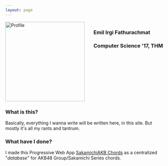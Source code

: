 ```yaml
---
layout: page
---
```

<img src="{{ site.baseurl }}/images/profile.jpg" alt="Profile" style="height: 250px; float: left; margin-right: 2em;"/>

<div style="float: left">

<h3>Emil Irgi Fathurachmat</h3>
<h3>Computer Science '17, THM</h3>
<br>
</div>

<div style="clear: both"></div>

### What is this?


Basically, everything I wanna write will be written here, in this site. But mostly it's all my rants and tantrum.

### What have I done?


I made this Progressive Web App <a href="http://sakamichi-akb-chords.github.io" target="_blank">SakamichiAKB Chords</a> as a centralized "*database*" for AKB48 Group/Sakamichi Series chords.
